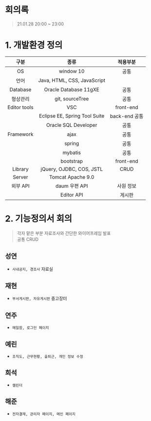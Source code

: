 
# 회의록
> 21.01.28 20:00 ~ 23:00 <br>

# 1. 개발환경 정의

구분|종류|적용부분
|:-:|:-:|:-:|
|OS|window 10|공통|
|언어|Java, HTML, CSS, JavaScript|　|
|Database|Oracle Database 11gXE|공통|
|형상관리|git, sourceTree|공통|
|Editor tools |VSC|front-end|
|　|Eclipse EE, Spring Tool Suite|back-end 공통|
|　|Oracle SQL Developer |공통|
|Framework|ajax|공통|
|　|spring|공통|
|　|mybatis|공통
|　|bootstrap|front-end
|Library|jQuery, OJDBC, COS, JSTL|CRUD|
|Server|Tomcat Apache 9.0 |　|
|외부 API| daum 우편 API|사원 정보|
|　|Editor API| 게시판


# 2. 기능정의서 회의

> 각자 맡은 부분 자료조사와 간단한 와이어프레임 발표<br>
> 공통 CRUD

## 성연
- `사내공지, 경조사`  자료실

## 재현
- `부서게시판, 자유게시판` 중고장터

## 연주
- `메일함, 로그인 페이지`

## 예린
- `조직도, 근무현황, 출퇴근, 개인 정보 수정`

## 희석
- `캘린더`
 
## 해준
- `전자결재, 관리자 페이지, 메인 페이지`

